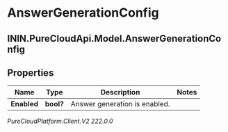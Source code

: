 # AnswerGenerationConfig

## ININ.PureCloudApi.Model.AnswerGenerationConfig

## Properties

|Name | Type | Description | Notes|
|------------ | ------------- | ------------- | -------------|
| **Enabled** | **bool?** | Answer generation is enabled. | |



_PureCloudPlatform.Client.V2 222.0.0_
